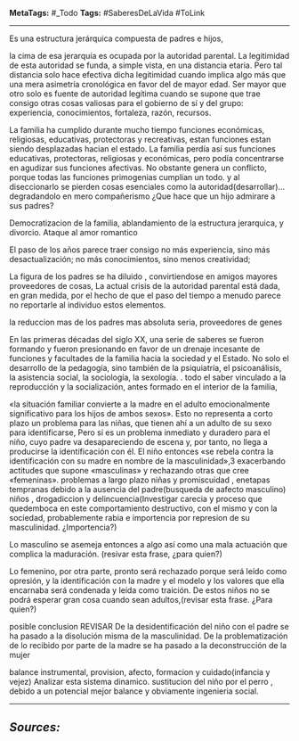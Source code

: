 **MetaTags:** #_Todo
**Tags:** #SaberesDeLaVida #ToLink
- - -

Es una estructura jerárquica compuesta de padres e hijos,

la cima de esa jerarquía es ocupada por la autoridad parental. La legitimidad de esta
autoridad se funda, a simple vista, en una distancia etaria. Pero tal distancia
solo hace efectiva dicha legitimidad cuando implica algo más que una mera
asimetría cronológica en favor del de mayor edad. Ser mayor que otro solo
es fuente de autoridad legítima cuando se supone que trae consigo otras
cosas valiosas para el gobierno de sí y del grupo: experiencia,
conocimientos, fortaleza, razón, recursos.

La familia ha cumplido durante mucho tiempo funciones económicas,
religiosas, educativas, protectoras y recreativas,  estan funciones estan siendo desplazadas hacian el estado. La familia perdía así sus funciones educativas,
protectoras, religiosas y económicas, pero podía concentrarse en agudizar
sus funciones afectivas.  No obstante genera un conflicto, porque todas las funciones primogenias cumplian un todo. y al diseccionarlo se pierden cosas esenciales como la autoridad(desarrollar)... degradandolo en mero compañerismo ¿Que hace que un hijo admirare a sus padres?

Democratizacion de la familia, ablandamiento de la estructura jerarquica, y divorcio. Ataque al amor romantico


 El paso de los años parece traer consigo no más experiencia, sino más desactualización; no más conocimientos, sino menos creatividad; 

La figura de los padres se ha diluido , convirtiendose en amigos mayores proveedores de cosas, La actual crisis de la autoridad parental está dada, en gran medida, por el
hecho de que el paso del tiempo a menudo parece no reportarle al individuo
estos elementos.

la reduccion mas de los padres mas absoluta seria, proveedores de genes


En las primeras décadas del siglo XX, una serie de saberes se fueron
formando y fueron presionando en favor de un drenaje incesante de
funciones y facultades de la familia hacia la sociedad y el Estado. No solo
el desarrollo de la pedagogía, sino también de la psiquiatría, el psicoanálisis, la asistencia social, la sociología, la sexología. .  todo el
saber vinculado a la reproducción y la socialización, antes formado en el
interior de la familia,


«la situación familiar convierte a la madre
en el adulto emocionalmente significativo para los hijos de ambos sexos».
Esto no representa a corto plazo un problema para las niñas, que tienen ahí
a un adulto de su sexo para identificarse, Pero sí es un
problema inmediato y duradero para el niño, cuyo padre va desapareciendo
de escena y, por tanto, no llega a producirse la identificación con él. El niño
entonces «se rebela contra la identificación con su madre en nombre de la
masculinidad»,3  exacerbando actitudes que supone «masculinas» y
rechazando otras que cree «femeninas».
problemas a largo plazo
niñas y promiscuidad , enetapas tempranas debido a la ausencia del padre(busqueda de aafecto masculino)
niños , drogadiccion y delincuencia(Investigar carecia y proceso que quedemboca en este comportamiento destructivo, con el  mismo y con la sociedad, probablemente rabia e importencia por represion de su masculinidad. ¿Importencia?)

Lo masculino se asemeja entonces
a algo así como una mala actuación que complica la maduración. (resivar esta frase, ¿para quien?)

Lo
femenino, por otra parte, pronto será rechazado porque será leído como
opresión, y la identificación con la madre y el modelo y los valores que ella
encarnaba será condenada y leída como traición. De estos niños no se podrá
esperar gran cosa cuando sean adultos,(revisar esta frase. ¿Para quien?)

posible conclusion REVISAR
 De la desidentificación del niño con el padre se ha
pasado a la disolución misma de la masculinidad. De la problematización
de lo recibido por parte de la madre se ha pasado a la deconstrucción de la
mujer

balance instrumental, provision, afecto, formacion y cuidado(infancia y vejez) Analizar esta sistema dinamico.   sustitucion del niño por el perro , debido a un potencial mejor balance y obviamente ingenieria social.


- - - 
## ***Sources:***